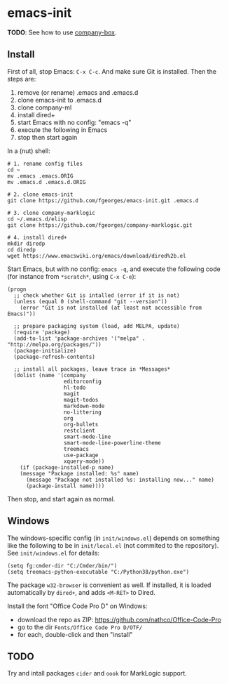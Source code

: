 # emacs-init

**TODO**: See how to use [company-box](https://github.com/sebastiencs/company-box).

## Install

First of all, stop Emacs: `C-x C-c`.  And make sure Git is installed.  Then the
steps are:

1. remove (or rename) .emacs and .emacs.d
2. clone emacs-init to .emacs.d
3. clone company-ml
4. install dired+
5. start Emacs with no config: "emacs -q"
6. execute the following in Emacs
7. stop then start again

In a (nut) shell:

    # 1. rename config files
    cd ~
    mv .emacs .emacs.ORIG
    mv .emacs.d .emacs.d.ORIG
    
    # 2. clone emacs-init
    git clone https://github.com/fgeorges/emacs-init.git .emacs.d
    
    # 3. clone company-marklogic
    cd ~/.emacs.d/elisp
    git clone https://github.com/fgeorges/company-marklogic.git
    
    # 4. install dired+
    mkdir diredp
    cd diredp
    wget https://www.emacswiki.org/emacs/download/dired%2b.el

Start Emacs, but with no config: `emacs -q`, and execute the following code (for
instance from `*scratch*`, using `C-x C-e`):

    (progn
      ;; check whether Git is intalled (error if it is not)
      (unless (equal 0 (shell-command "git --version"))
        (error "Git is not installed (at least not accessible from Emacs)"))

      ;; prepare packaging system (load, add MELPA, update)
      (require 'package)
      (add-to-list 'package-archives '("melpa" . "http://melpa.org/packages/"))
      (package-initialize)
      (package-refresh-contents)

      ;; install all packages, leave trace in *Messages*
      (dolist (name '(company
                      editorconfig
                      hl-todo
                      magit
                      magit-todos
                      markdown-mode
                      no-littering
                      org
                      org-bullets
                      restclient
                      smart-mode-line
                      smart-mode-line-powerline-theme
                      treemacs
                      use-package
                      xquery-mode))
        (if (package-installed-p name)
        (message "Package installed: %s" name)
          (message "Package not installed %s: installing now..." name)
          (package-install name))))

Then stop, and start again as normal.

## Windows

The windows-specific config (in `init/windows.el`) depends on something like the
following to be in `init/local.el` (not commited to the repository).  See
`init/windows.el` for details:

    (setq fg:cmder-dir "C:/Cmder/bin/")
    (setq treemacs-python-executable "C:/Python38/python.exe")

The package `w32-browser` is convenient as well.  If installed, it is loaded
automatically by `dired+`, and adds `<M-RET>` to Dired.

Install the font "Office Code Pro D" on Windows:

- download the repo as ZIP: https://github.com/nathco/Office-Code-Pro
- go to the dir `Fonts/Office Code Pro D/OTF/`
- for each, double-click and then "install"

## TODO

Try and intall packages `cider` and `oook` for MarkLogic support.
